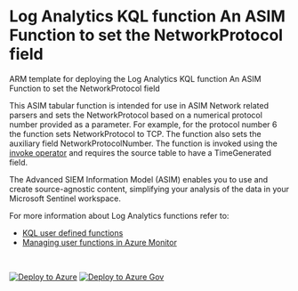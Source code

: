 # Log Analytics KQL function An ASIM Function to set the NetworkProtocol field

ARM template for deploying the Log Analytics KQL function An ASIM Function to set the NetworkProtocol field

This ASIM tabular function is intended for use in ASIM Network related parsers and sets the NetworkProtocol based on a numerical protocol number provided as a parameter. For example, for the protocol number 6 the function sets NetworkProtocol to TCP. The function also sets the auxiliary field NetworkProtocolNumber. The function is invoked using the [invoke operator](https://docs.microsoft.com/azure/data-explorer/kusto/query/invokeoperator) and requires the source table to have a TimeGenerated field.  


The Advanced SIEM Information Model (ASIM) enables you to use and create source-agnostic content, simplifying your analysis of the data in your Microsoft Sentinel workspace.

For more information about Log Analytics functions refer to:

- [KQL user defined functions](https://docs.microsoft.com/azure/data-explorer/kusto/query/functions/user-defined-functions)
- [Managing user functions in Azure Monitor](https://docs.microsoft.com/azure/azure-monitor/logs/functions)

<br/>

[![Deploy to Azure](https://aka.ms/deploytoazurebutton)](https://portal.azure.com/#create/Microsoft.Template/https%3A%2F%2Fraw.githubusercontent.com%2FAzure%2FAzure-Sentinel%2Fmaster%2FASIM%2FLibrary%2FARM%2FASIM_ResolveNetworkProtocol%2FASIM_ResolveNetworkProtocol.json) [![Deploy to Azure Gov](https://aka.ms/deploytoazuregovbutton)](https://portal.azure.us/#create/Microsoft.Template/uri/https%3A%2F%2Fraw.githubusercontent.com%2FAzure%2FAzure-Sentinel%2Fmaster%2FASIM%2FLibrary%2FARM%2FASIM_ResolveNetworkProtocol%2FASIM_ResolveNetworkProtocol.json)
